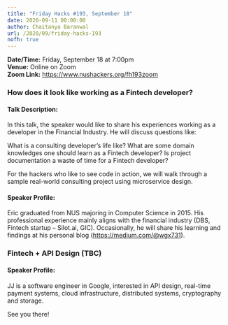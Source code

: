 ```yaml
---
title: "Friday Hacks #193, September 18"
date: 2020-09-11 00:00:00
author: Chaitanya Baranwal
url: /2020/09/friday-hacks-193
nofh: true
---
```


**Date/Time:** Friday, September 18 at 7:00pm<br />
**Venue:** Online on Zoom<br />
**Zoom Link:** https://www.nushackers.org/fh193zoom

### How does it look like working as a Fintech developer?

#### Talk Description:

In this talk, the speaker would like to share his experiences working as a developer in the Financial Industry. He will discuss questions like:

What is a consulting developer’s life like?
What are some domain knowledges one should learn as a Fintech developer?
Is project documentation a waste of time for a Fintech developer?

For the hackers who like to see code in action, we will walk through a sample real-world consulting project using microservice design.

#### Speaker Profile:

Eric graduated from NUS majoring in Computer Science in 2015. His professional experience mainly aligns with the financial industry (DBS, Fintech startup – Silot.ai, GIC). Occasionally, he will share his learning and findings at his personal blog (https://medium.com/@wgx731). 

### Fintech + API Design (TBC)

#### Speaker Profile:

JJ is a software engineer in Google, interested in API design, real-time payment systems, cloud infrastructure, distributed systems, cryptography and storage.

See you there!


